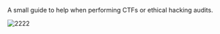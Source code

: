 A small guide to help when performing CTFs or ethical hacking audits.


![2222](https://github.com/user-attachments/assets/32eb3d99-82d7-407c-b168-da9e05ea8cd0)

